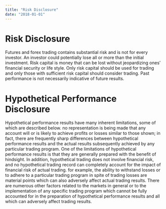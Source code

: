 ```yaml
---
title: "Risk Disclosure"
date: "2018-01-01"
---
```


# Risk Disclosure

Futures and forex trading contains substantial risk and is not for every investor. An investor could potentially lose all or more than the initial investment. Risk capital is money that can be lost without jeopardizing ones’ financial security or life style. Only risk capital should be used for trading and only those with sufficient risk capital should consider trading. Past performance is not necessarily indicative of future results.

# Hypothetical Performance Disclosure

Hypothetical performance results have many inherent limitations, some of which are described below. no representation is being made that any account will or is likely to achieve profits or losses similar to those shown; in fact, there are frequently sharp differences between hypothetical performance results and the actual results subsequently achieved by any particular trading program. One of the limitations of hypothetical performance results is that they are generally prepared with the benefit of hindsight. In addition, hypothetical trading does not involve financial risk, and no hypothetical trading record can completely account for the impact of financial risk of actual trading. for example, the ability to withstand losses or to adhere to a particular trading program in spite of trading losses are material points which can also adversely affect actual trading results. There are numerous other factors related to the markets in general or to the implementation of any specific trading program which cannot be fully accounted for in the preparation of hypothetical performance results and all which can adversely affect trading results.